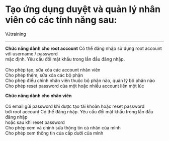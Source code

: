 <h1>Tạo ứng dụng duyệt và quản lý nhân viên có các tính năng sau:</h1>
VJtraining
<hr>
<b>Chức năng dành cho root account</b>
Có thể đăng nhập sử dụng root account với username / password <br>
mặc định. Yêu cầu đổi mật khẩu trong lần đầu đăng nhập.<br><br>
Cho phép tạo, sửa xóa các account nhân viên<br>
Cho phép thêm, sửa xóa các bộ phận<br>
Cho phép điều chỉnh nhân viên thuộc bộ phận nào, quản lý bộ phận
nào<br>
Cho phép reset password của một hoặc nhiều account liền một lúc<br>

<b>Chức năng dành cho nhân viên</b><br>
<br>
Có email gửi password khi được tạo tài khoản hoặc reset password<br>
bởi root account
Có thể đăng nhập. Yêu cầu đổi mật khẩu trong lần đầu đăng nhập<br>
hoặc sau khi reset password<br>
Cho phép xem và chỉnh sửa thông tin cá nhân của mình<br>
Cho phép xem thông tin của cấp dưới của mình<br>
